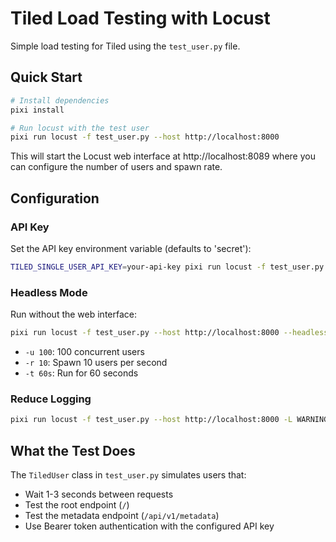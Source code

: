 # Tiled Load Testing with Locust

Simple load testing for Tiled using the `test_user.py` file.

## Quick Start

```bash
# Install dependencies
pixi install

# Run locust with the test user
pixi run locust -f test_user.py --host http://localhost:8000
```

This will start the Locust web interface at http://localhost:8089 where you can configure the number of users and spawn rate.

## Configuration

### API Key
Set the API key environment variable (defaults to 'secret'):
```bash
TILED_SINGLE_USER_API_KEY=your-api-key pixi run locust -f test_user.py --host http://localhost:8000
```

### Headless Mode
Run without the web interface:
```bash
pixi run locust -f test_user.py --host http://localhost:8000 --headless -u 100 -r 10 -t 60s
```
- `-u 100`: 100 concurrent users
- `-r 10`: Spawn 10 users per second
- `-t 60s`: Run for 60 seconds

### Reduce Logging
```bash
pixi run locust -f test_user.py --host http://localhost:8000 -L WARNING
```

## What the Test Does

The `TiledUser` class in `test_user.py` simulates users that:
- Wait 1-3 seconds between requests
- Test the root endpoint (`/`)
- Test the metadata endpoint (`/api/v1/metadata`)
- Use Bearer token authentication with the configured API key
